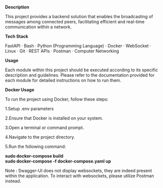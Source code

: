 **Description**

This project provides a backend solution that enables the broadcasting of messages among connected peers, facilitating efficient and real-time communication within a network.

**Tech Stack**

FastAPI · Bash · Python (Programming Language) · Docker · WebSocket · Linux · Git · REST APIs · Postman · Computer Networking

**Usage**

Each module within this project should be executed according to its specific description and guidelines. Please refer to the documentation provided for each module for detailed instructions on how to run them.

**Docker Usage**

To run the project using Docker, follow these steps:

1.Setup .env parameters 

2.Ensure that Docker is installed on your system.

3.Open a terminal or command prompt.

4.Navigate to the project directory.

5.Run the following command:

**sudo docker-compose build**  
**sudo docker-compose -f docker-compose.yaml up**

Note : Swagger-UI does not display websockets, they are indeed present within the application. To interact with websockets, please utilize Postman instead.
